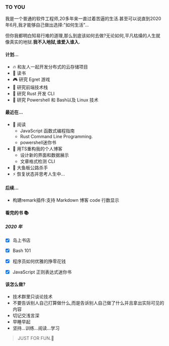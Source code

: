 ### TO YOU



我是一个普通的软件工程师,20多年来一直过着苦逼的生活.甚至可以说直到2020年6月,我才能够自己做出选择:"如何生活"...

但你我都明白知易行难的道理,那么到底该如何去做?无论如何,平凡枯燥的人生就像真实的地狱.**我不入地狱,谁爱入谁入.**



#### 计划...

- :fire: 和友人一起开发分布式的云存储项目
- :book: 读书
- :video_game: 研究 Egret 游戏
- :dart: 研究前端技术栈
- :dart: 研究 Rust 开发 CLI
- :dart: 研究 Powershell 和 Bash以及 Linux 技术



#### 最近在...

- :book:  阅读
  - JavaScript 函数式编程指南 
  - Rust Command Line Programming.
  - powershell迷你书
- :thinking:  用TS重构我的个人博客
  - 设计新的界面和数据展示
  - 文章格式检测 CLI
- :medal_sports:  大鱼板公路杀手
- ⚡  恢复状态并思考人生中...



#### 后续...

- 构建remark插件:支持 Markdown 博客 code 行数显示



#### 看完的书 📚

##### 2020 年

- [x] 岛上书店
- [x] Bash 101
- [x] 程序员如何优雅的挣零花钱 

- [x] JavaScript 正则表达式迷你书 



#### 该怎么做?

- 技术群里只谈论技术
- 不要告诉别人自己打算做什么,而是告诉别人自己做了什么并且拿出实际可见的内容
- 切记交浅言深
- 早睡早起
- 坚持...训练...阅读...学习






> JUST FOR FUN.:fu: 

